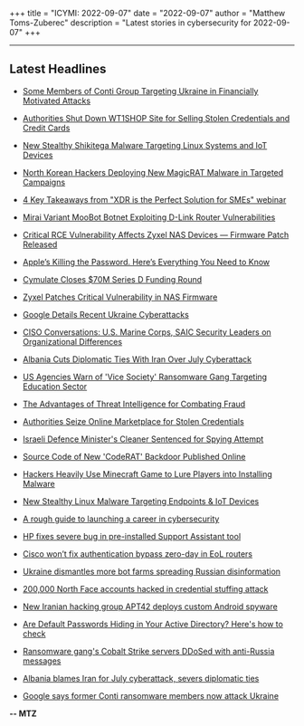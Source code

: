 +++
title = "ICYMI: 2022-09-07"
date = "2022-09-07"
author = "Matthew Toms-Zuberec"
description = "Latest stories in cybersecurity for 2022-09-07"
+++

---------------------------------------------------------------------------
## Latest Headlines
- [Some Members of Conti Group Targeting Ukraine in Financially Motivated Attacks](https://thehackernews.com/2022/09/some-members-of-conti-group-targeting.html)

- [Authorities Shut Down WT1SHOP Site for Selling Stolen Credentials and Credit Cards](https://thehackernews.com/2022/09/authorities-shut-down-wt1shop-site-for.html)

- [New Stealthy Shikitega Malware Targeting Linux Systems and IoT Devices](https://thehackernews.com/2022/09/new-stealthy-shikitega-malware.html)

- [North Korean Hackers Deploying New MagicRAT Malware in Targeted Campaigns](https://thehackernews.com/2022/09/north-korean-hackers-spotted-using-new.html)

- [4 Key Takeaways from "XDR is the Perfect Solution for SMEs" webinar](https://thehackernews.com/2022/09/4-key-takeaways-from-xdr-is-perfect.html)

- [Mirai Variant MooBot Botnet Exploiting D-Link Router Vulnerabilities](https://thehackernews.com/2022/09/mirai-variant-moobot-botnet-exploiting.html)

- [Critical RCE Vulnerability Affects Zyxel NAS Devices — Firmware Patch Released](https://thehackernews.com/2022/09/critical-rce-vulnerability-affects.html)

- [Apple’s Killing the Password. Here’s Everything You Need to Know](https://www.wired.com/story/apple-passkeys-password-iphone-mac-ios16-ventura/)

- [Cymulate Closes $70M Series D Funding Round](https://www.securityweek.com/cymulate-closes-70m-series-d-funding-round)

- [Zyxel Patches Critical Vulnerability in NAS Firmware](https://www.securityweek.com/zyxel-patches-critical-vulnerability-nas-firmware)

- [Google Details Recent Ukraine Cyberattacks](https://www.securityweek.com/google-details-recent-ukraine-cyberattacks)

- [CISO Conversations: U.S. Marine Corps, SAIC Security Leaders on Organizational Differences](https://www.securityweek.com/ciso-conversations-us-marine-corps-saic-security-leaders-organizational-differences)

- [Albania Cuts Diplomatic Ties With Iran Over July Cyberattack](https://www.securityweek.com/albania-cuts-diplomatic-ties-iran-over-july-cyberattack)

- [US Agencies Warn of 'Vice Society' Ransomware Gang Targeting Education Sector](https://www.securityweek.com/us-agencies-warns-vice-society-ransomware-gang-targeting-education-sector)

- [The Advantages of Threat Intelligence for Combating Fraud](https://www.securityweek.com/advantages-threat-intelligence-combating-fraud)

- [Authorities Seize Online Marketplace for Stolen Credentials](https://www.securityweek.com/authorities-seize-online-marketplace-stolen-credentials)

- [Israeli Defence Minister's Cleaner Sentenced for Spying Attempt](https://www.securityweek.com/israeli-defence-ministers-cleaner-sentenced-spying-attempt)

- [Source Code of New 'CodeRAT' Backdoor Published Online](https://www.securityweek.com/source-code-new-coderat-backdoor-published-online)

- [Hackers Heavily Use Minecraft Game to Lure Players into Installing Malware](https://cybersecuritynews.com/hackers-heavily-use-minecraft-game/)

- [New Stealthy Linux Malware Targeting Endpoints & IoT Devices](https://cybersecuritynews.com/new-stealthy-linux-malware-targeting-endpoints-iot-devices/)

- [A rough guide to launching a career in cybersecurity](https://portswigger.net/daily-swig/a-rough-guide-to-launching-a-career-in-cybersecurity)

- [HP fixes severe bug in pre-installed Support Assistant tool](https://www.bleepingcomputer.com/news/security/hp-fixes-severe-bug-in-pre-installed-support-assistant-tool/)

- [Cisco won’t fix authentication bypass zero-day in EoL routers](https://www.bleepingcomputer.com/news/security/cisco-won-t-fix-authentication-bypass-zero-day-in-eol-routers/)

- [Ukraine dismantles more bot farms spreading Russian disinformation](https://www.bleepingcomputer.com/news/security/ukraine-dismantles-more-bot-farms-spreading-russian-disinformation/)

- [200,000 North Face accounts hacked in credential stuffing attack](https://www.bleepingcomputer.com/news/security/200-000-north-face-accounts-hacked-in-credential-stuffing-attack/)

- [New Iranian hacking group APT42 deploys custom Android spyware](https://www.bleepingcomputer.com/news/security/new-iranian-hacking-group-apt42-deploys-custom-android-spyware/)

- [Are Default Passwords Hiding in Your Active Directory? Here's how to check](https://www.bleepingcomputer.com/news/security/are-default-passwords-hiding-in-your-active-directory-heres-how-to-check/)

- [Ransomware gang's Cobalt Strike servers DDoSed with anti-Russia messages](https://www.bleepingcomputer.com/news/security/ransomware-gangs-cobalt-strike-servers-ddosed-with-anti-russia-messages/)

- [Albania blames Iran for July cyberattack, severs diplomatic ties](https://www.bleepingcomputer.com/news/security/albania-blames-iran-for-july-cyberattack-severs-diplomatic-ties/)

- [Google says former Conti ransomware members now attack Ukraine](https://www.bleepingcomputer.com/news/security/google-says-former-conti-ransomware-members-now-attack-ukraine/)

**-- MTZ**